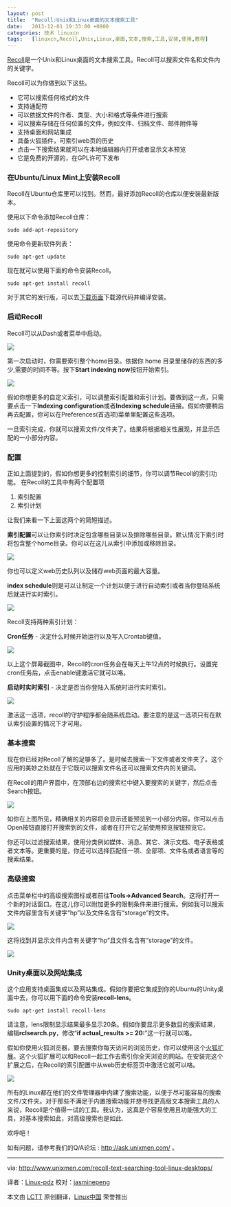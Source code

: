 ```yaml
---
layout: post
title:	"Recoll:Unix和Linux桌面的文本搜索工具"
date:	2013-12-01 19:33:00 +0800 
categories:	技术 linuxcn 
tags:	[linuxcn,Recoll,Unix,Linux,桌面,文本,搜索,工具,安装,使用,教程]
---
```



[Recoll](http://www.recoll.org/)是一个Unix和Linux桌面的文本搜索工具。Recoll可以搜索文件名和文件内的关键字。


Recoll可以为你做到以下这些。


* 它可以搜索任何格式的文件
* 支持通配符
* 可以依据文件的作者、类型、大小和格式等条件进行搜索
* 可以搜索存储在任何位置的文件，例如文件、归档文件、邮件附件等
* 支持桌面和网站集成
* 具备火狐插件，可索引web页的历史
* 点击一下搜索结果就可以在本地编辑器内打开或者显示文本预览
* 它是免费的开源的，在GPL许可下发布


### 在Ubuntu/Linux Mint上安装Recoll


Recoll在Ubuntu仓库里可以找到。然而，最好添加Recoll的仓库以便安装最新版本。


使用以下命令添加Recoll仓库：



```
sudo add-apt-repository

```

使用命令更新软件列表：



```
sudo apt-get update

```

现在就可以使用下面的命令安装Recoll。



```
sudo apt-get install recoll

```

对于其它的发行版，可以去[下载页面](http://www.lesbonscomptes.com/recoll/download.html)下载源代码并编译安装。


### 启动Recoll


Recoll可以从Dash或者菜单中启动。


![](/Asserts/Images/album/201312/01/193159xs86uu63wu5pwxxb.jpg)


第一次启动时，你需要索引整个home目录。依据你 home 目录里储存的东西的多少,需要的时间不等。按下**Start indexing now**按钮开始索引。


![](/Asserts/Images/album/201312/01/193206wurulomurowuvlpp.jpg)


假如你想更多的自定义索引，可以调整索引配置和索引计划。要做到这一点，只需要点击一下**Indexing configuration**或者**Indexing schedule**链接。假如你要稍后再去配置，你可以在Preferences(首选项)菜单里配置这些选项。


一旦索引完成，你就可以搜索文件/文件夹了。结果将根据相关性展现，并显示匹配的一小部分内容。


### 配置


正如上面提到的，假如你想更多的控制索引的细节，你可以调节Recoll的索引功能。 在Recoll的工具中有两个配置项


1. 索引配置
2. 索引计划


让我们来看一下上面这两个的简短描述。


**索引配置**可以让你索引时决定包含哪些目录以及排除哪些目录。默认情况下索引时将包含整个home目录。你可以在这儿从索引中添加或移除目录。


![](/Asserts/Images/album/201312/01/193208jzis1ksexgs3jwe8.jpg)


你也可以定义web历史队列以及储存web页面的最大容量。


**index schedule**则是可以让制定一个计划以便于进行自动索引或者当你登陆系统后就进行实时索引。


![](/Asserts/Images/album/201312/01/193210e88iqo8rk5obbntl.jpg)


Recoll支持两种索引计划：


**Cron任务** - 决定什么时候开始运行以及写入Crontab键值。


![](/Asserts/Images/album/201312/01/193212l8ww6077l675v89k.jpg)


以上这个屏幕截图中，Recoll的cron任务会在每天上午12点的时候执行。设置完cron任务后，点击enable键激活它就可以咯。


**启动时实时索引** - 决定是否当你登陆入系统时进行实时索引。


![](/Asserts/Images/album/201312/01/1932136sz1tul0e1z8088t.jpg)


激活这一选项，recoll的守护程序都会随系统启动。要注意的是这一选项只有在默认索引设置的情况下才可用。


### 基本搜索


现在你已经对Recoll了解的足够多了。是时候去搜索一下文件或者文件夹了。这个应用的美妙之处就在于它既可以搜索文件名还可以搜索文件内的关键词。


在Recoll的用户界面中，在顶部右边的搜索栏中键入要搜索的关键字，然后点击Search按钮。


![](/Asserts/Images/album/201312/01/19322096y7j9jb5wrfsybq.jpg)


如你在上图所见，精确相关的内容将会显示还能预览到一小部分内容。你可以点击Open按钮直接打开搜索到的文件，或者在打开它之前使用预览按钮预览它。


你还可以过滤搜索结果，使用分类例如媒体、消息、其它、演示文档、电子表格或者文本等。更重要的是，你还可以选择匹配任一项、全部项、文件名或者语言等的搜索结果。


### 高级搜索


点击菜单栏中的高级搜索图标或者前往**Tools->Advanced Search**。这将打开一个新的对话窗口。在这儿你可以附加更多的限制条件来进行搜索。例如我可以搜索文件内容里含有关键字“hp”以及文件名含有“storage”的文件。


![](/Asserts/Images/album/201312/01/19322096y7j9jb5wrfsybq.jpg)


这将找到并显示文件内含有关键字“hp”且文件名含有“storage”的文件。


![](/Asserts/Images/album/201312/01/193225n31iaira151jnrjb.jpg)


### Unity桌面以及网站集成


这个应用支持桌面集成以及网站集成。假如你要把它集成到你的Ubuntu的Unity桌面中去，你可以用下面的命令安装**recoll-lens**。



```
sudo apt-get install recoll-lens

```

请注意，lens限制显示结果最多显示20条。假如你要显示更多数目的搜索结果，编辑**rclsearch.py**，修改“**if actual\_results >= 20:**”这一行就可以咯。


假如你使用火狐浏览器，要去搜索你每天访问的浏览历史，你可以使用这个[火狐扩展](http://sourceforge.net/projects/recollfirefox/)。这个火狐扩展可以和Recoll一起工作去索引你全天浏览的网站。在安装完这个扩展之后，在Recoll的索引配置中从web历史标签页中激活它就可以咯。


![](/Asserts/Images/album/201312/01/193227hjuia0dk4d5bhkzv.jpg)


所有的Linux都在他们的文件管理器中内建了搜索功能，以便于尽可能容易的搜索文件/文件夹。对于那些不满足于内置搜索功能并想寻找更高级文本搜索工具的人来说，Recoll是个值得一试的工具。我认为，这真是个容易使用且功能强大的工具，对基本搜索如此，对高级搜索也是如此.


欢呼吧！


如有问题，请参考我们的Q/A论坛 : <http://ask.unixmen.com/> 。




---


via: <http://www.unixmen.com/recoll-text-searching-tool-linux-desktops/>


译者：[Linux-pdz](https://github.com/Linux-pdz) 校对：[jasminepeng](https://github.com/jasminepeng)


本文由 [LCTT](https://github.com/LCTT/TranslateProject) 原创翻译，[Linux中国](http://linux.cn/) 荣誉推出
